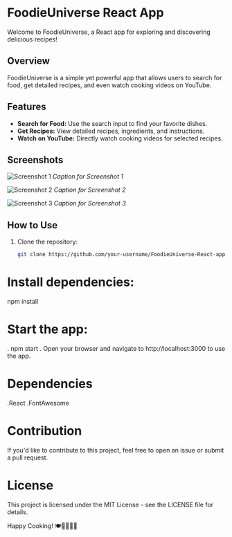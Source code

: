 # FoodieUniverse React App

Welcome to FoodieUniverse, a React app for exploring and discovering delicious recipes!

## Overview

FoodieUniverse is a simple yet powerful app that allows users to search for food, get detailed recipes, and even watch cooking videos on YouTube.

## Features

- **Search for Food:** Use the search input to find your favorite dishes.
- **Get Recipes:** View detailed recipes, ingredients, and instructions.
- **Watch on YouTube:** Directly watch cooking videos for selected recipes.

## Screenshots

![Screenshot 1](https://findingtimeforcooking.com/wp-content/uploads/2017/03/turkish-corba-red-lentil-soup-bowl.jpg)
*Caption for Screenshot 1*

![Screenshot 2](https://findingtimeforcooking.com/wp-content/uploads/2017/03/turkish-corba-red-lentil-soup-crackers.jpg)
*Caption for Screenshot 2*

![Screenshot 3](https://findingtimeforcooking.com/wp-content/uploads/2017/03/turkish-corba-red-lentil-soup-carrot-chopped.jpg)
*Caption for Screenshot 3*

## How to Use

1. Clone the repository:

   ```bash
   git clone https://github.com/your-username/FoodieUniverse-React-app.git
# Install dependencies:
npm install
# Start the app:
. npm start
. Open your browser and navigate to http://localhost:3000 to use the app.

# Dependencies
.React
.FontAwesome

# Contribution
If you'd like to contribute to this project, feel free to open an issue or submit a pull request.

# License
This project is licensed under the MIT License - see the LICENSE file for details.

Happy Cooking! 🍽️👩‍🍳👨‍🍳



